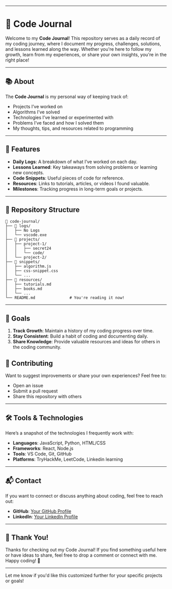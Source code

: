 
---

# 📝 Code Journal

Welcome to my **Code Journal**! This repository serves as a daily record of my coding journey, where I document my progress, challenges, solutions, and lessons learned along the way. Whether you're here to follow my growth, learn from my experiences, or share your own insights, you're in the right place!

---

## 📚 About

The **Code Journal** is my personal way of keeping track of:
- Projects I’ve worked on
- Algorithms I’ve solved
- Technologies I’ve learned or experimented with
- Problems I’ve faced and how I solved them
- My thoughts, tips, and resources related to programming

---

## 🌟 Features

- **Daily Logs**: A breakdown of what I’ve worked on each day.
- **Lessons Learned**: Key takeaways from solving problems or learning new concepts.
- **Code Snippets**: Useful pieces of code for reference.
- **Resources**: Links to tutorials, articles, or videos I found valuable.
- **Milestones**: Tracking progress in long-term goals or projects.

---

## 📂 Repository Structure

```plaintext
📂 code-journal/
├── 📁 logs/
│   ├── No Logs
│   └── vscode.exe
├── 📁 projects/
│   ├── project-1/
│   │   ├── secret24
│   │   └── code/
│   └── project-2/
├── 📁 snippets/
│   ├── algorithm.js
│   ├── css-snippet.css
│   └── ...
├── 📁 resources/
│   ├── tutorials.md
│   ├── books.md
│   └── ...
└── README.md               # You're reading it now!
```

---

## 🎯 Goals

1. **Track Growth**: Maintain a history of my coding progress over time.
2. **Stay Consistent**: Build a habit of coding and documenting daily.
3. **Share Knowledge**: Provide valuable resources and ideas for others in the coding community.


## 🚀 Contributing

Want to suggest improvements or share your own experiences? Feel free to:
- Open an issue
- Submit a pull request
- Share this repository with others

---

## 🛠️ Tools & Technologies

Here’s a snapshot of the technologies I frequently work with:
- **Languages**: JavaScript, Python, HTML/CSS
- **Frameworks**: React, Node.js
- **Tools**: VS Code, Git, GitHub
- **Platforms**: TryHackMe, LeetCode, Linkedin learning

---

## 📬 Contact

If you want to connect or discuss anything about coding, feel free to reach out:
- **GitHub**: [Your GitHub Profile](https://github.com/0x00Ditto)
- **LinkedIn**: [Your LinkedIn Profile](https://linkedin.com/in/yourprofile)
---

## 🖖 Thank You!

Thanks for checking out my Code Journal! If you find something useful here or have ideas to share, feel free to drop a comment or connect with me. Happy coding! 🚀

--- 

Let me know if you'd like this customized further for your specific projects or goals!
